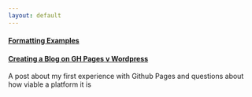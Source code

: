 ```yaml
---
layout: default
---
```



#### [Formatting Examples](./example.md)



#### [Creating a Blog on GH Pages v Wordpress](./pages/GH_pages/)
A post about my first experience with Github Pages and questions about how viable a platform it is
